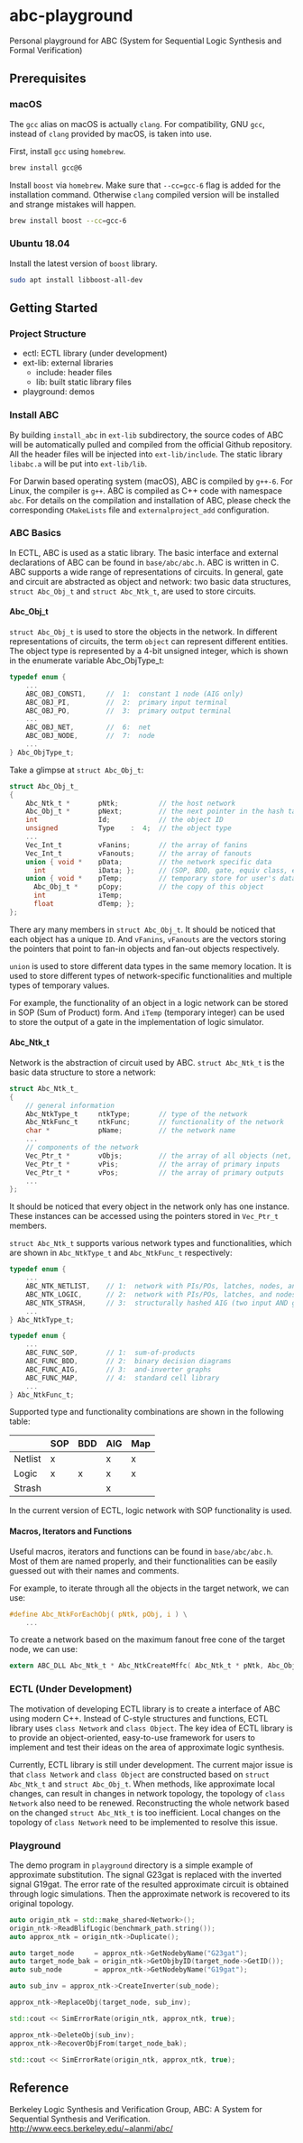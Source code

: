 # abc-playground

Personal playground for ABC (System for Sequential Logic Synthesis and Formal Verification)

## Prerequisites
### macOS

The `gcc` alias on macOS is actually `clang`. For compatibility, GNU `gcc`, instead of `clang` provided by macOS, is taken into use.

First, install `gcc` using `homebrew`.

```bash
brew install gcc@6
```

Install `boost` via `homebrew`. Make sure that `--cc=gcc-6` flag is added for the installation command. 
Otherwise `clang` compiled version will be installed and strange mistakes will happen.

```bash
brew install boost --cc=gcc-6
```

### Ubuntu 18.04

Install the latest version of `boost` library.
```bash
sudo apt install libboost-all-dev
```

## Getting Started

### Project Structure


- ectl: ECTL library (under development)
- ext-lib: external libraries
  - include: header files
  - lib: built static library files
- playground: demos

### Install ABC

By building `install_abc` in `ext-lib` subdirectory, the source codes of ABC will be automatically pulled and compiled from the official Github repository. All the header files will be injected into `ext-lib/include`. The static library `libabc.a` will be put into `ext-lib/lib`.

For Darwin based operating system (macOS), ABC is compiled by `g++-6`. For Linux, the compiler is  `g++`. ABC is compiled as C++ code with namespace `abc`. For details on the compilation and installation of ABC, please check the corresponding `CMakeLists` file and `externalproject_add` configuration.

### ABC Basics

In ECTL, ABC is used as a static library. The basic interface and external declarations of ABC can be found in `base/abc/abc.h`. ABC is written in C. ABC supports a wide range of representations of circuits. In general, gate and circuit are abstracted as object and network: two basic data structures, `struct Abc_Obj_t` and `struct Abc_Ntk_t`, are used to store circuits.


#### Abc_Obj_t

`struct Abc_Obj_t` is used to store the objects in the network. In different representations of circuits, the term `object` can represent different entities. The object type is represented by a 4-bit unsigned integer, which is shown in the enumerate variable Abc_ObjType_t:

```c
typedef enum { 
    ...
    ABC_OBJ_CONST1,     //  1:  constant 1 node (AIG only)
    ABC_OBJ_PI,         //  2:  primary input terminal
    ABC_OBJ_PO,         //  3:  primary output terminal
    ...
    ABC_OBJ_NET,        //  6:  net
    ABC_OBJ_NODE,       //  7:  node
    ...
} Abc_ObjType_t;
```

Take a glimpse at `struct Abc_Obj_t`:

```c
struct Abc_Obj_t_
{
    Abc_Ntk_t *       pNtk;          // the host network
    Abc_Obj_t *       pNext;         // the next pointer in the hash table
    int               Id;            // the object ID
    unsigned          Type    :  4;  // the object type
    ...
    Vec_Int_t         vFanins;       // the array of fanins
    Vec_Int_t         vFanouts;      // the array of fanouts
    union { void *    pData;         // the network specific data
      int             iData; };      // (SOP, BDD, gate, equiv class, etc)
    union { void *    pTemp;         // temporary store for user's data
      Abc_Obj_t *     pCopy;         // the copy of this object
      int             iTemp;
      float           dTemp; };
};
```

There ary many members in `struct Abc_Obj_t`. It should be noticed that each object has a unique `ID`. And `vFanins`, `vFanouts` are the vectors storing the pointers that point to fan-in objects and fan-out objects respectively.

`union` is used to store different data types in the same memory location. It is used to store different types of network-specific functionalities and multiple types of temporary values. 

For example, the functionality of an object in a logic network can be stored in SOP (Sum of Product) form. And `iTemp` (temporary integer) can be used to store the output of a gate in the implementation of logic simulator.



#### Abc_Ntk_t

Network is the abstraction of circuit used by ABC. `struct Abc_Ntk_t` is the basic data structure to store a network:


```c
struct Abc_Ntk_t_ 
{
    // general information 
    Abc_NtkType_t     ntkType;       // type of the network
    Abc_NtkFunc_t     ntkFunc;       // functionality of the network
    char *            pName;         // the network name
    ...
    // components of the network
    Vec_Ptr_t *       vObjs;         // the array of all objects (net, nodes, latches, etc)
    Vec_Ptr_t *       vPis;          // the array of primary inputs
    Vec_Ptr_t *       vPos;          // the array of primary outputs
    ...
};
```

It should be noticed that every object in the network only has one instance. These instances can be accessed using the pointers stored in `Vec_Ptr_t` members.

`struct Abc_Ntk_t` supports various network types and functionalities, which are shown in `Abc_NtkType_t` and `Abc_NtkFunc_t` respectively:

```c
typedef enum { 
    ...
    ABC_NTK_NETLIST,    // 1:  network with PIs/POs, latches, nodes, and nets
    ABC_NTK_LOGIC,      // 2:  network with PIs/POs, latches, and nodes
    ABC_NTK_STRASH,     // 3:  structurally hashed AIG (two input AND gates with c-attributes on edges)
    ...
} Abc_NtkType_t;

typedef enum { 
    ...
    ABC_FUNC_SOP,       // 1:  sum-of-products
    ABC_FUNC_BDD,       // 2:  binary decision diagrams
    ABC_FUNC_AIG,       // 3:  and-inverter graphs
    ABC_FUNC_MAP,       // 4:  standard cell library
    ...
} Abc_NtkFunc_t;
```
Supported type and functionality combinations are shown in the following table:

|           |  SOP  |  BDD  |  AIG  |  Map  |
|-----------|-------|-------|-------|-------|
|  Netlist  |   x   |       |   x   |   x   |
|  Logic    |   x   |   x   |   x   |   x   |
|  Strash   |       |       |   x   |       |

In the current version of ECTL, logic network with SOP functionality is used.

####  Macros, Iterators and Functions

Useful macros, iterators and functions can be found in `base/abc/abc.h`. Most of them are named properly, and their functionalities can be easily guessed out with their names and comments.

For example, to iterate through all the objects in the target network, we can use:

```c
#define Abc_NtkForEachObj( pNtk, pObj, i ) \
    ...
```
To create a network based on the maximum fanout free cone of the target node, we can use:
```c
extern ABC_DLL Abc_Ntk_t * Abc_NtkCreateMffc( Abc_Ntk_t * pNtk, Abc_Obj_t * pNode, char * pNodeName );
```

### ECTL (Under Development)

The motivation of developing ECTL library is to create a interface of ABC using modern C++. Instead of C-style structures and functions, ECTL library uses `class Network` and `class Object`. The key idea of ECTL library is to provide an object-oriented, easy-to-use framework for users to implement and test their ideas on the area of approximate logic synthesis.

Currently, ECTL library is still under development. The current major issue is that `class Network` and `class Object` are constructed based on `struct Abc_Ntk_t` and `struct Abc_Obj_t`. When methods, like approximate local changes, can result in changes in network topology, the topology of `class Network` also need to be renewed. Reconstructing the whole network based on the changed `struct Abc_Ntk_t` is too inefficient. Local changes on the topology of `class Network` need to be implemented to resolve this issue.

### Playground

The demo program in `playground` directory is a simple example of approximate substitution. The signal G23gat is replaced with the inverted signal G19gat. The error rate of the resulted approximate circuit is obtained through logic simulations. Then the approximate network is recovered to its original topology.

```cpp
auto origin_ntk = std::make_shared<Network>();
origin_ntk->ReadBlifLogic(benchmark_path.string());
auto approx_ntk = origin_ntk->Duplicate();

auto target_node     = approx_ntk->GetNodebyName("G23gat");
auto target_node_bak = origin_ntk->GetObjbyID(target_node->GetID());
auto sub_node        = approx_ntk->GetNodebyName("G19gat");

auto sub_inv = approx_ntk->CreateInverter(sub_node);

approx_ntk->ReplaceObj(target_node, sub_inv);

std::cout << SimErrorRate(origin_ntk, approx_ntk, true);

approx_ntk->DeleteObj(sub_inv);
approx_ntk->RecoverObjFrom(target_node_bak);

std::cout << SimErrorRate(origin_ntk, approx_ntk, true);
```

## Reference

Berkeley Logic Synthesis and Verification Group, ABC: A System for Sequential Synthesis and Verification. http://www.eecs.berkeley.edu/~alanmi/abc/
